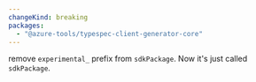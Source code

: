```yaml
---
changeKind: breaking
packages:
  - "@azure-tools/typespec-client-generator-core"
---
```


remove `experimental_` prefix from `sdkPackage`. Now it's just called `sdkPackage`.